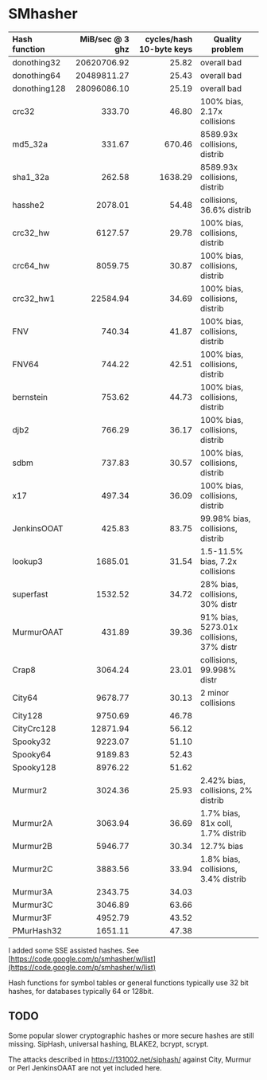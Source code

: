 SMhasher
========

| Hash function   | MiB/sec @ 3 ghz  |cycles/hash 10-byte keys | Quality problem |
|:----------------|-----------------:|------------------------:|-----------------|
| donothing32     |     20620706.92  |         25.82       | overall bad     |
| donothing64     |     20489811.27  |         25.43       | overall bad     |
| donothing128    |     28096086.10  |         25.19       | overall bad     |
| crc32           |          333.70  |         46.80       | 100% bias, 2.17x collisions    |
| md5_32a         |          331.67  |        670.46       | 8589.93x collisions, distrib   |
| sha1_32a        |          262.58  |       1638.29       | 8589.93x collisions, distrib   |
| hasshe2         |         2078.01  |         54.48       | collisions, 36.6% distrib      |
| crc32_hw        |         6127.57  |         29.78       | 100% bias, collisions, distrib |
| crc64_hw        |         8059.75  |         30.87       | 100% bias, collisions, distrib |
| crc32_hw1       |        22584.94  |         34.69       | 100% bias, collisions, distrib |
| FNV             |          740.34  |         41.87       | 100% bias, collisions, distrib |
| FNV64           |          744.22  |         42.51       | 100% bias, collisions, distrib |
| bernstein       |          753.62  |         44.73       | 100% bias, collisions, distrib |
| djb2            |          766.29  |         36.17       | 100% bias, collisions, distrib |
| sdbm            |          737.83  |         30.57       | 100% bias, collisions, distrib |
| x17             |          497.34  |         36.09       | 100% bias, collisions, distrib |
| JenkinsOOAT     |          425.83  |         83.75       | 99.98% bias, collisions, distrib |
| lookup3         |         1685.01  |         31.54       | 1.5-11.5% bias, 7.2x collisions |
| superfast       |         1532.52  |         34.72       | 28% bias, collisions, 30% distr |
| MurmurOAAT      |          431.89  |         39.36       | 91% bias, 5273.01x collisions, 37% distr |
| Crap8           |         3064.24  |         23.01       | collisions, 99.998% distr |
| City64          |         9678.77  |         30.13       | 2 minor collisions  |
| City128         |         9750.69  |         46.78       |                 |
| CityCrc128      |        12871.94  |         56.12       |                 |
| Spooky32        |         9223.07  |         51.10       |                 |
| Spooky64        |         9189.83  |         52.43       |                 |
| Spooky128       |         8976.22  |         51.62       |                 |
| Murmur2         |         3024.36  |         25.93       | 2.42% bias, collisions, 2% distrib |
| Murmur2A        |         3063.94  |         36.69       | 1.7% bias, 81x coll, 1.7% distrib  |
| Murmur2B        |         5946.77  |         30.34       | 12.7% bias      |
| Murmur2C        |         3883.56  |         33.94       | 1.8% bias, collisions, 3.4% distrib |
| Murmur3A        |         2343.75  |         34.03       |                 |
| Murmur3C        |         3046.89  |         63.66       |                 |
| Murmur3F        |         4952.79  |         43.52       |                 |
| PMurHash32      |         1651.11  |         47.38       |                 |

I added some SSE assisted hashes.
See [https://code.google.com/p/smhasher/w/list](https://code.google.com/p/smhasher/w/list)

Hash functions for symbol tables or general functions typically use 32 bit hashes,
for databases typically 64 or 128bit.

TODO
----
Some popular slower cryptographic hashes or more secure hashes are still missing.
SipHash, universal hashing, BLAKE2, bcrypt, scrypt.

The attacks described in https://131002.net/siphash/ against City, Murmur or Perl JenkinsOAAT
are not yet included here.
